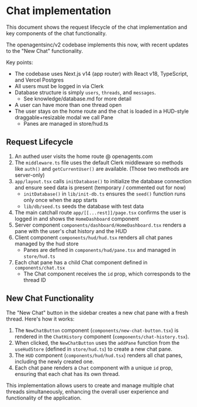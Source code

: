 # Chat implementation

This document shows the request lifecycle of the chat implementation and key components of the chat functionality.

The openagentsinc/v2 codebase implements this now, with recent updates to the "New Chat" functionality.

Key points:
- The codebase uses Next.js v14 (app router) with React v18, TypeScript, and Vercel Postgres
- All users must be logged in via Clerk
- Database structure is simply `users`, `threads`, and `messages`.
  - See knowledge/database.md for more detail
- A user can have more than one thread open
- The user stays on the home route and the chat is loaded in a HUD-style draggable+resizable modal we call Pane 
  - Panes are managed in store/hud.ts

## Request Lifecycle
1. An authed user visits the home route @ openagents.com
2. The `middleware.ts` file uses the default Clerk middleware so methods like `auth()` and `getCurrentUser()` are available. (Those two methods are server-only)
3. `app/layout.tsx` calls `initDatabase()` to initialize the database connection and ensure seed data is present (temporary / commented out for now)
   - `initDatabase()` in `lib/init-db.ts` ensures the `seed()` function runs only once when the app starts
   - `lib/db/seed.ts` seeds the database with test data
4. The main catchall route `app/[[...rest]]/page.tsx` confirms the user is logged in and shows the `HomeDashboard` component
5. Server component `components/dashboard/HomeDashboard.tsx` renders a pane with the user's chat history and the HUD
6. Client component `components/hud/hud.tsx` renders all chat panes managed by the hud store
   - Panes are defined in `components/hud/pane.tsx` and managed in `store/hud.ts`
7. Each chat pane has a child Chat component defined in `components/chat.tsx` 
   - The Chat component receives the `id` prop, which corresponds to the thread ID

## New Chat Functionality
The "New Chat" button in the sidebar creates a new chat pane with a fresh thread. Here's how it works:

1. The `NewChatButton` component (`components/new-chat-button.tsx`) is rendered in the `ChatHistory` component (`components/chat-history.tsx`).
2. When clicked, the `NewChatButton` uses the `addPane` function from the `useHudStore` (defined in `store/hud.ts`) to create a new chat pane.
3. The `HUD` component (`components/hud/hud.tsx`) renders all chat panes, including the newly created one.
4. Each chat pane renders a `Chat` component with a unique `id` prop, ensuring that each chat has its own thread.

This implementation allows users to create and manage multiple chat threads simultaneously, enhancing the overall user experience and functionality of the application.